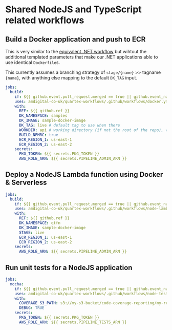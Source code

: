 # Shared NodeJS and TypeScript related workflows

## Build a Docker application and push to ECR

This is very similar to the [equivalent .NET workflow](./DOTNET.md#package-net-core-application-as-docker-image-and-push-to-aws-ecr) but wihtout the additional templated parameters that make our .NET applications able to use identical `Dockerfile`s.

This currently assumes a branching strategy of `stage/{name}` >> tagname `{name}`, with anything else mapping to the default `DK_TAG` input.

```yml
jobs:
  build:
    if: ${{ github.event.pull_request.merged == true || github.event_name == 'workflow_dispatch' }}
    uses: amdigital-co-uk/quartex-workflows/.github/workflows/docker.yml@v8
    with:
      REF: ${{ github.ref }}
      DK_NAMESPACE: samples
      DK_IMAGE: sample-docker-image
      DK_TAG: live # default tag to use when there
      WORKDIR: api # working directory (if not the root of the repo), which should contain the Dockerfile
      BUILD_NPMRC: true
      ECR_REGION_1: us-east-1
      ECR_REGION_2: us-east-2
    secrets:
      PKG_TOKEN: ${{ secrets.PKG_TOKEN }}
      AWS_ROLE_ARN: ${{ secrets.PIPELINE_ADMIN_ARN }}
```

## Deploy a NodeJS Lambda function using Docker & Serverless

```yml
jobs:
  build:
    if: ${{ github.event.pull_request.merged == true || github.event_name == 'workflow_dispatch' }}
    uses: amdigital-co-uk/quartex-workflows/.github/workflows/node-lambda.yml@v4
    with:
      REF: ${{ github.ref }}
      DK_NAMESPACE: qtfn
      DK_IMAGE: sample-docker-image
      STAGE: live
      ECR_REGION_1: us-east-1
      ECR_REGION_2: us-east-2
    secrets:
      AWS_ROLE_ARN: ${{ secrets.PIPELINE_ADMIN_ARN }}
```

## Run unit tests for a NodeJS application

```yml
jobs:
  mocha:
    if: ${{ github.event.pull_request.merged == true || github.event_name == 'workflow_dispatch' }}
    uses: amdigital-co-uk/quartex-workflows/.github/workflows/node-tests.yml@v8
    with:
      COVERAGE_S3_PATH: s3://my-s3-bucket/code-coverage-reporting/my-repo.csv # this path should be a unique CSV file for each repo
      DEBUG: TRUE
    secrets:
      PKG_TOKEN: ${{ secrets.PKG_TOKEN }}
      AWS_ROLE_ARN: ${{ secrets.PIPELINE_TESTS_ARN }}
```